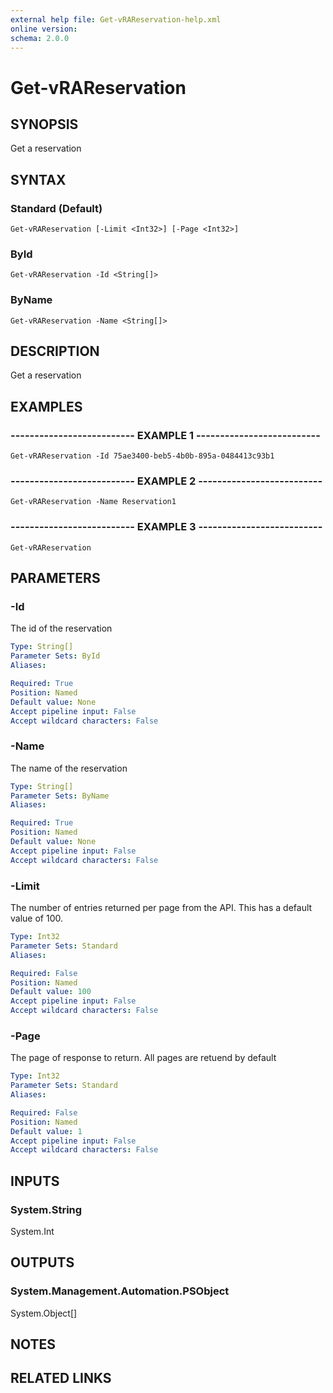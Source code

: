 ```yaml
---
external help file: Get-vRAReservation-help.xml
online version: 
schema: 2.0.0
---
```


# Get-vRAReservation

## SYNOPSIS
Get a reservation

## SYNTAX

### Standard (Default)
```
Get-vRAReservation [-Limit <Int32>] [-Page <Int32>]
```

### ById
```
Get-vRAReservation -Id <String[]>
```

### ByName
```
Get-vRAReservation -Name <String[]>
```

## DESCRIPTION
Get a reservation

## EXAMPLES

### -------------------------- EXAMPLE 1 --------------------------
```
Get-vRAReservation -Id 75ae3400-beb5-4b0b-895a-0484413c93b1
```

### -------------------------- EXAMPLE 2 --------------------------
```
Get-vRAReservation -Name Reservation1
```

### -------------------------- EXAMPLE 3 --------------------------
```
Get-vRAReservation
```

## PARAMETERS

### -Id
The id of the reservation

```yaml
Type: String[]
Parameter Sets: ById
Aliases: 

Required: True
Position: Named
Default value: None
Accept pipeline input: False
Accept wildcard characters: False
```

### -Name
The name of the reservation

```yaml
Type: String[]
Parameter Sets: ByName
Aliases: 

Required: True
Position: Named
Default value: None
Accept pipeline input: False
Accept wildcard characters: False
```

### -Limit
The number of entries returned per page from the API.
This has a default value of 100.

```yaml
Type: Int32
Parameter Sets: Standard
Aliases: 

Required: False
Position: Named
Default value: 100
Accept pipeline input: False
Accept wildcard characters: False
```

### -Page
The page of response to return.
All pages are retuend by default

```yaml
Type: Int32
Parameter Sets: Standard
Aliases: 

Required: False
Position: Named
Default value: 1
Accept pipeline input: False
Accept wildcard characters: False
```

## INPUTS

### System.String
System.Int

## OUTPUTS

### System.Management.Automation.PSObject
System.Object[]

## NOTES

## RELATED LINKS

